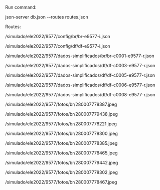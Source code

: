 
 Run command:
 
 json-server db.json --routes routes.json
 
 Routes:

  /simulado/ele2022/9577/config/br/br-e9577-i.json

  /simulado/ele2022/9577/config/df/df-e9577-i.json

  /simulado/ele2022/9577/dados-simplificados/br/br-c0001-e9577-r.json

  /simulado/ele2022/9577/dados-simplificados/df/df-c0003-e9577-r.json

  /simulado/ele2022/9577/dados-simplificados/df/df-c0005-e9577-r.json

  /simulado/ele2022/9577/dados-simplificados/df/df-c0006-e9577-r.json

  /simulado/ele2022/9577/dados-simplificados/df/df-c0008-e9577-r.json

  /simulado/ele2022/9577/fotos/br/280007778387.jpeg

  /simulado/ele2022/9577/fotos/br/280007779438.jpeg

  /simulado/ele2022/9577/fotos/br/280007778221.jpeg

  /simulado/ele2022/9577/fotos/br/280007778300.jpeg

  /simulado/ele2022/9577/fotos/br/280007778385.jpeg

  /simulado/ele2022/9577/fotos/br/280007778465.jpeg

  /simulado/ele2022/9577/fotos/br/280007779442.jpeg

  /simulado/ele2022/9577/fotos/br/280007778302.jpeg

  /simulado/ele2022/9577/fotos/br/280007778467.jpeg
